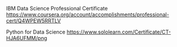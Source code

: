 IBM Data Science Professional Certificate
https://www.coursera.org/account/accomplishments/professional-cert/Q4WPEW5RRTLV

Python for Data Science
https://www.sololearn.com/Certificate/CT-HJA6UFMM/png
